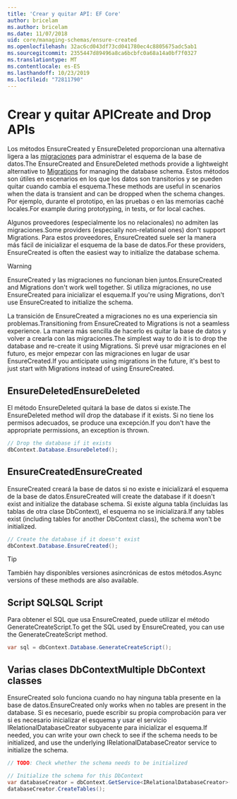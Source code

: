 ```yaml
---
title: 'Crear y quitar API: EF Core'
author: bricelam
ms.author: bricelam
ms.date: 11/07/2018
uid: core/managing-schemas/ensure-created
ms.openlocfilehash: 32ac6cd043df73cd041780ec4c8805675adc5ab1
ms.sourcegitcommit: 2355447d89496a8ca6bcbfc0a68a14a0bf7f0327
ms.translationtype: MT
ms.contentlocale: es-ES
ms.lasthandoff: 10/23/2019
ms.locfileid: "72811790"
---
```

# <a name="create-and-drop-apis"></a><span data-ttu-id="e3d9d-102">Crear y quitar API</span><span class="sxs-lookup"><span data-stu-id="e3d9d-102">Create and Drop APIs</span></span>

<span data-ttu-id="e3d9d-103">Los métodos EnsureCreated y EnsureDeleted proporcionan una alternativa ligera a las [migraciones](migrations/index.md) para administrar el esquema de la base de datos.</span><span class="sxs-lookup"><span data-stu-id="e3d9d-103">The EnsureCreated and EnsureDeleted methods provide a lightweight alternative to [Migrations](migrations/index.md) for managing the database schema.</span></span> <span data-ttu-id="e3d9d-104">Estos métodos son útiles en escenarios en los que los datos son transitorios y se pueden quitar cuando cambia el esquema.</span><span class="sxs-lookup"><span data-stu-id="e3d9d-104">These methods are useful in scenarios when the data is transient and can be dropped when the schema changes.</span></span> <span data-ttu-id="e3d9d-105">Por ejemplo, durante el prototipo, en las pruebas o en las memorias caché locales.</span><span class="sxs-lookup"><span data-stu-id="e3d9d-105">For example during prototyping, in tests, or for local caches.</span></span>

<span data-ttu-id="e3d9d-106">Algunos proveedores (especialmente los no relacionales) no admiten las migraciones.</span><span class="sxs-lookup"><span data-stu-id="e3d9d-106">Some providers (especially non-relational ones) don't support Migrations.</span></span> <span data-ttu-id="e3d9d-107">Para estos proveedores, EnsureCreated suele ser la manera más fácil de inicializar el esquema de la base de datos.</span><span class="sxs-lookup"><span data-stu-id="e3d9d-107">For these providers, EnsureCreated is often the easiest way to initialize the database schema.</span></span>

> [!WARNING]
> <span data-ttu-id="e3d9d-108">EnsureCreated y las migraciones no funcionan bien juntos.</span><span class="sxs-lookup"><span data-stu-id="e3d9d-108">EnsureCreated and Migrations don't work well together.</span></span> <span data-ttu-id="e3d9d-109">Si utiliza migraciones, no use EnsureCreated para inicializar el esquema.</span><span class="sxs-lookup"><span data-stu-id="e3d9d-109">If you're using Migrations, don't use EnsureCreated to initialize the schema.</span></span>

<span data-ttu-id="e3d9d-110">La transición de EnsureCreated a migraciones no es una experiencia sin problemas.</span><span class="sxs-lookup"><span data-stu-id="e3d9d-110">Transitioning from EnsureCreated to Migrations is not a seamless experience.</span></span> <span data-ttu-id="e3d9d-111">La manera más sencilla de hacerlo es quitar la base de datos y volver a crearla con las migraciones.</span><span class="sxs-lookup"><span data-stu-id="e3d9d-111">The simplest way to do it is to drop the database and re-create it using Migrations.</span></span> <span data-ttu-id="e3d9d-112">Si prevé usar migraciones en el futuro, es mejor empezar con las migraciones en lugar de usar EnsureCreated.</span><span class="sxs-lookup"><span data-stu-id="e3d9d-112">If you anticipate using migrations in the future, it's best to just start with Migrations instead of using EnsureCreated.</span></span>

## <a name="ensuredeleted"></a><span data-ttu-id="e3d9d-113">EnsureDeleted</span><span class="sxs-lookup"><span data-stu-id="e3d9d-113">EnsureDeleted</span></span>

<span data-ttu-id="e3d9d-114">El método EnsureDeleted quitará la base de datos si existe.</span><span class="sxs-lookup"><span data-stu-id="e3d9d-114">The EnsureDeleted method will drop the database if it exists.</span></span> <span data-ttu-id="e3d9d-115">Si no tiene los permisos adecuados, se produce una excepción.</span><span class="sxs-lookup"><span data-stu-id="e3d9d-115">If you don't have the appropriate permissions, an exception is thrown.</span></span>

``` csharp
// Drop the database if it exists
dbContext.Database.EnsureDeleted();
```

## <a name="ensurecreated"></a><span data-ttu-id="e3d9d-116">EnsureCreated</span><span class="sxs-lookup"><span data-stu-id="e3d9d-116">EnsureCreated</span></span>

<span data-ttu-id="e3d9d-117">EnsureCreated creará la base de datos si no existe e inicializará el esquema de la base de datos.</span><span class="sxs-lookup"><span data-stu-id="e3d9d-117">EnsureCreated will create the database if it doesn't exist and initialize the database schema.</span></span> <span data-ttu-id="e3d9d-118">Si existe alguna tabla (incluidas las tablas de otra clase DbContext), el esquema no se inicializará.</span><span class="sxs-lookup"><span data-stu-id="e3d9d-118">If any tables exist (including tables for another DbContext class), the schema won't be initialized.</span></span>

``` csharp
// Create the database if it doesn't exist
dbContext.Database.EnsureCreated();
```

> [!TIP]
> <span data-ttu-id="e3d9d-119">También hay disponibles versiones asincrónicas de estos métodos.</span><span class="sxs-lookup"><span data-stu-id="e3d9d-119">Async versions of these methods are also available.</span></span>

## <a name="sql-script"></a><span data-ttu-id="e3d9d-120">Script SQL</span><span class="sxs-lookup"><span data-stu-id="e3d9d-120">SQL Script</span></span>

<span data-ttu-id="e3d9d-121">Para obtener el SQL que usa EnsureCreated, puede utilizar el método GenerateCreateScript.</span><span class="sxs-lookup"><span data-stu-id="e3d9d-121">To get the SQL used by EnsureCreated, you can use the GenerateCreateScript method.</span></span>

``` csharp
var sql = dbContext.Database.GenerateCreateScript();
```

## <a name="multiple-dbcontext-classes"></a><span data-ttu-id="e3d9d-122">Varias clases DbContext</span><span class="sxs-lookup"><span data-stu-id="e3d9d-122">Multiple DbContext classes</span></span>

<span data-ttu-id="e3d9d-123">EnsureCreated solo funciona cuando no hay ninguna tabla presente en la base de datos.</span><span class="sxs-lookup"><span data-stu-id="e3d9d-123">EnsureCreated only works when no tables are present in the database.</span></span> <span data-ttu-id="e3d9d-124">Si es necesario, puede escribir su propia comprobación para ver si es necesario inicializar el esquema y usar el servicio IRelationalDatabaseCreator subyacente para inicializar el esquema.</span><span class="sxs-lookup"><span data-stu-id="e3d9d-124">If needed, you can write your own check to see if the schema needs to be initialized, and use the underlying IRelationalDatabaseCreator service to initialize the schema.</span></span>

``` csharp
// TODO: Check whether the schema needs to be initialized

// Initialize the schema for this DbContext
var databaseCreator = dbContext.GetService<IRelationalDatabaseCreator>();
databaseCreator.CreateTables();
```

